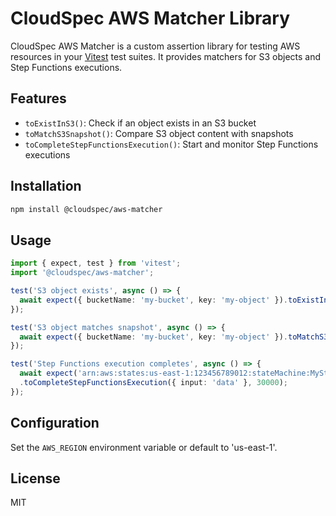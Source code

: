 # CloudSpec AWS Matcher Library

CloudSpec AWS Matcher is a custom assertion library for testing AWS resources in your [Vitest](https://vitest.dev/) test suites. It provides matchers for S3 objects and Step Functions executions.

## Features

- `toExistInS3()`: Check if an object exists in an S3 bucket
- `toMatchS3Snapshot()`: Compare S3 object content with snapshots
- `toCompleteStepFunctionsExecution()`: Start and monitor Step Functions executions

## Installation

```bash
npm install @cloudspec/aws-matcher
```

## Usage

```typescript
import { expect, test } from 'vitest';
import '@cloudspec/aws-matcher';

test('S3 object exists', async () => {
  await expect({ bucketName: 'my-bucket', key: 'my-object' }).toExistInS3();
});

test('S3 object matches snapshot', async () => {
  await expect({ bucketName: 'my-bucket', key: 'my-object' }).toMatchS3Snapshot();
});

test('Step Functions execution completes', async () => {
  await expect('arn:aws:states:us-east-1:123456789012:stateMachine:MyStateMachine')
  .toCompleteStepFunctionsExecution({ input: 'data' }, 30000);
});
```

## Configuration

Set the `AWS_REGION` environment variable or default to 'us-east-1'.

## License

MIT